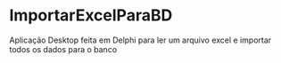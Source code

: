 # ImportarExcelParaBD
Aplicação Desktop feita em Delphi para ler um arquivo excel e importar todos os dados para o banco
